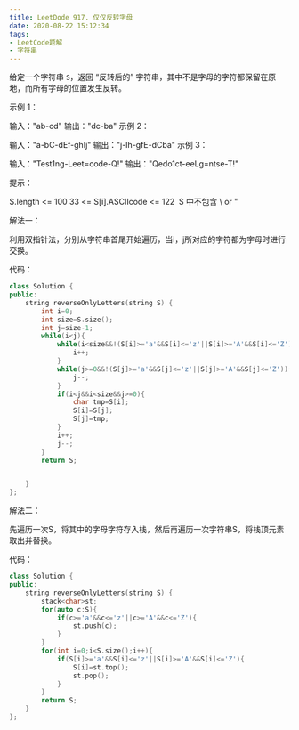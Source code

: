 ```yaml
---
title: LeetDode 917. 仅仅反转字母
date: 2020-08-22 15:12:34
tags:
- LeetCode题解
- 字符串
---
```







 给定一个字符串 `S`，返回 “反转后的” 字符串，其中不是字母的字符都保留在原地，而所有字母的位置发生反转。 

<!-- more -->

示例 1：

输入："ab-cd"
输出："dc-ba"
示例 2：

输入："a-bC-dEf-ghIj"
输出："j-Ih-gfE-dCba"
示例 3：

输入："Test1ng-Leet=code-Q!"
输出："Qedo1ct-eeLg=ntse-T!"


提示：

S.length <= 100
33 <= S[i].ASCIIcode <= 122 
S 中不包含 \ or "



解法一：

利用双指针法，分别从字符串首尾开始遍历，当i，j所对应的字符都为字母时进行交换。

代码：

```cpp
class Solution {
public:
    string reverseOnlyLetters(string S) {
        int i=0;
        int size=S.size();
        int j=size-1;
        while(i<j){
            while(i<size&&!(S[i]>='a'&&S[i]<='z'||S[i]>='A'&&S[i]<='Z')){
                i++;
            }
            while(j>=0&&!(S[j]>='a'&&S[j]<='z'||S[j]>='A'&&S[j]<='Z')){
                j--;
            }
            if(i<j&&i<size&&j>=0){
                char tmp=S[i];
                S[i]=S[j];
                S[j]=tmp;
            }
            i++;
            j--;
        }
        return S;


    }
};
```



解法二：

先遍历一次S，将其中的字母字符存入栈，然后再遍历一次字符串S，将栈顶元素取出并替换。

代码：

```cpp
class Solution {
public:
    string reverseOnlyLetters(string S) {
        stack<char>st;
        for(auto c:S){
            if(c>='a'&&c<='z'||c>='A'&&c<='Z'){
                st.push(c);
            }
        }
        for(int i=0;i<S.size();i++){
            if(S[i]>='a'&&S[i]<='z'||S[i]>='A'&&S[i]<='Z'){
                S[i]=st.top();
                st.pop();
            }
        }
        return S;
    }
};
```

